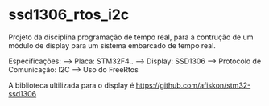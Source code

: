 # ssd1306_rtos_i2c

Projeto da disciplina programação de tempo real, para a contrução de um módulo de display para um sistema embarcado de tempo real.

Especificações:
--> Placa: STM32F4..
--> Display: SSD1306
--> Protocolo de Comunicação: I2C
--> Uso do FreeRtos

A biblioteca ultilizada para o display é https://github.com/afiskon/stm32-ssd1306
